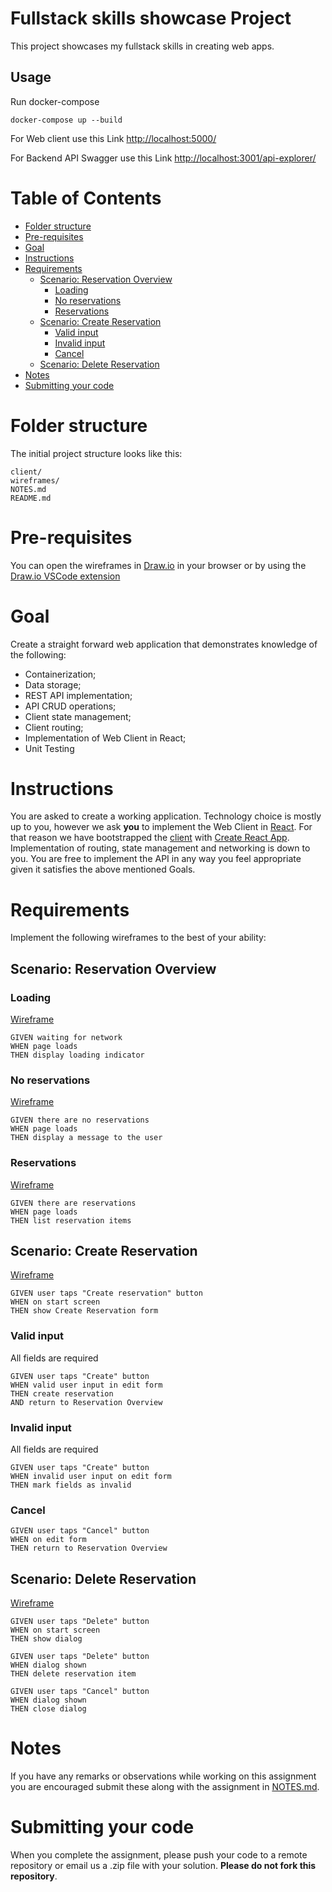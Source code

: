 # Fullstack skills showcase Project <!-- omit in toc -->

This project showcases my fullstack skills in creating web apps.

## Usage

Run docker-compose

```shell
docker-compose up --build
```

For Web client use this Link
<http://localhost:5000/>

For Backend API Swagger use this Link
<http://localhost:3001/api-explorer/>

# Table of Contents <!-- omit in toc -->

- [Folder structure](#folder-structure)
- [Pre-requisites](#pre-requisites)
- [Goal](#goal)
- [Instructions](#instructions)
- [Requirements](#requirements)
  - [Scenario: Reservation Overview](#scenario-reservation-overview)
    - [Loading](#loading)
    - [No reservations](#no-reservations)
    - [Reservations](#reservations)
  - [Scenario: Create Reservation](#scenario-create-reservation)
    - [Valid input](#valid-input)
    - [Invalid input](#invalid-input)
    - [Cancel](#cancel)
  - [Scenario: Delete Reservation](#scenario-delete-reservation)
- [Notes](#notes)
- [Submitting your code](#submitting-your-code)

# Folder structure

The initial project structure looks like this:

```
client/
wireframes/
NOTES.md
README.md
```

# Pre-requisites

You can open the wireframes in [Draw.io](https://app.diagrams.net/) in your browser or by using the [Draw.io VSCode extension](https://marketplace.visualstudio.com/items?itemName=hediet.vscode-drawio)

# Goal

Create a straight forward web application that demonstrates knowledge of the following:

- Containerization;
- Data storage;
- REST API implementation;
- API CRUD operations;
- Client state management;
- Client routing;
- Implementation of Web Client in React;
- Unit Testing

# Instructions

You are asked to create a working application. Technology choice is mostly up to you, however we ask **you** to implement the Web Client in [React](https://reactjs.org/). For that reason we have bootstrapped the [client](./client) with [Create React App](https://create-react-app.dev/). Implementation of routing, state management and networking is down to you. You are free to implement the API in any way you feel appropriate given it satisfies the above mentioned Goals.

# Requirements

Implement the following wireframes to the best of your ability:

## Scenario: Reservation Overview

### Loading

[Wireframe](./wireframes/reservation-overview--loading.drawio)

```
GIVEN waiting for network
WHEN page loads
THEN display loading indicator
```

### No reservations

[Wireframe](./wireframes/reservation-overview--no-reservations.drawio)

```
GIVEN there are no reservations
WHEN page loads
THEN display a message to the user
```

### Reservations

[Wireframe](./wireframes/reservation-overview--reservations.drawio)

```
GIVEN there are reservations
WHEN page loads
THEN list reservation items
```

## Scenario: Create Reservation

[Wireframe](./wireframes/reservation-create.drawio)

```
GIVEN user taps "Create reservation" button
WHEN on start screen
THEN show Create Reservation form
```

### Valid input

All fields are required

```
GIVEN user taps "Create" button
WHEN valid user input in edit form
THEN create reservation
AND return to Reservation Overview
```

### Invalid input

All fields are required

```
GIVEN user taps "Create" button
WHEN invalid user input on edit form
THEN mark fields as invalid
```

### Cancel

```
GIVEN user taps "Cancel" button
WHEN on edit form
THEN return to Reservation Overview
```

## Scenario: Delete Reservation

[Wireframe](./wireframes/reservation-delete.drawio)

```
GIVEN user taps "Delete" button
WHEN on start screen
THEN show dialog
```

```
GIVEN user taps "Delete" button
WHEN dialog shown
THEN delete reservation item
```

```
GIVEN user taps "Cancel" button
WHEN dialog shown
THEN close dialog
```

# Notes

If you have any remarks or observations while working on this assignment you are encouraged submit these along with the assignment in [NOTES.md](./NOTES.md).

# Submitting your code

When you complete the assignment, please push your code to a remote repository or email us a .zip file with your solution. **Please do not fork this repository**.

